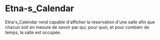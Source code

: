 # Etna-s_Calendar
Etna's_Calendar rend capable d'afficher la reservation d'une salle afin que chacun soit en mesure de savoir par qui, pour quoi, et pour combien de temps, la salle est occupée.
